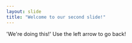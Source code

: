 ```yaml
---
layout: slide
title: "Welcome to our second slide!"
---
```

'We're doing this!'
Use the left arrow to go back!
